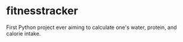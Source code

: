 # fitnesstracker
First Python project ever aiming to calculate one's water, protein, and calorie intake.
